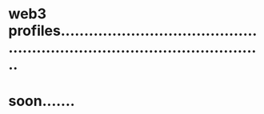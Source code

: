 # web3 profiles.................................................................................................
# soon.......

